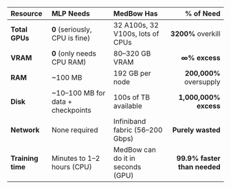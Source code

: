 | Resource | MLP Needs | MedBow Has | % of Need |
|:--|:--|:--|--:|
| **Total GPUs** | **0** (seriously, CPU is fine) | 32 A100s, 32 V100s, lots of CPUs | **3200%** overkill |
| **VRAM** | **0** (only needs CPU RAM) | 80–320 GB VRAM | **∞% excess** |
| **RAM** | ~100 MB | 192 GB per node | **200,000%** oversupply |
| **Disk** | ~10–100 MB for data + checkpoints | 100s of TB available | **1,000,000% excess** |
| **Network** | None required | Infiniband fabric (56–200 Gbps) | **Purely wasted** |
| **Training time** | Minutes to 1–2 hours (CPU) | MedBow can do it in seconds (GPU) | **99.9% faster than needed** |
